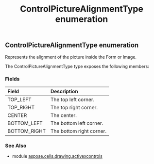 ﻿---
title: ControlPictureAlignmentType enumeration
second_title: Aspose.Cells for Python via .NET API References
description: 
type: docs
weight: 210
url: /aspose.cells.drawing.activexcontrols/controlpicturealignmenttype/
is_root: false
---

## ControlPictureAlignmentType enumeration

Represents the alignment of the picture inside the Form or Image.



The ControlPictureAlignmentType type exposes the following members:

### Fields
| Field | Description |
| :- | :- |
| TOP_LEFT | The top left corner. |
| TOP_RIGHT | The top right corner. |
| CENTER | The center. |
| BOTTOM_LEFT | The bottom left corner. |
| BOTTOM_RIGHT | The bottom right corner. |



### See Also
* module [aspose.cells.drawing.activexcontrols](..)
